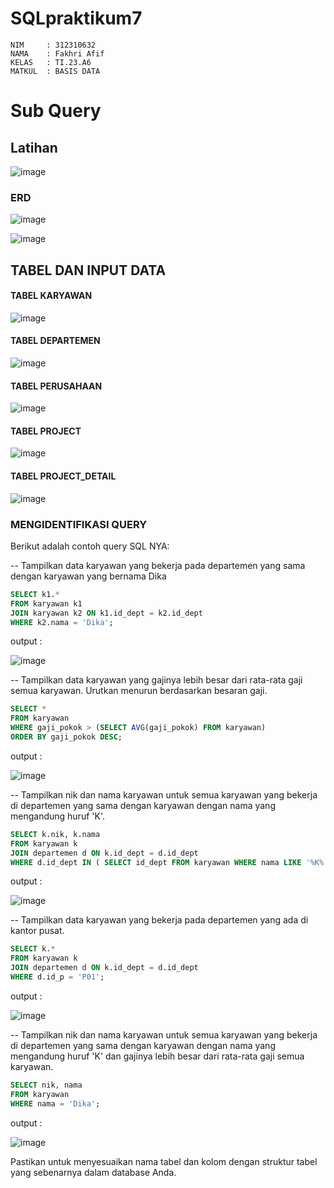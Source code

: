 # SQLpraktikum7
```
NIM     : 312310632
NAMA    : Fakhri Afif 
KELAS   : TI.23.A6
MATKUL  : BASIS DATA
```


# Sub Query
## Latihan

![image](ss/ss1.png)

### ERD

![image](ss/ss7.png)


![image](ss/ss8.png)


## TABEL DAN INPUT DATA

#### TABEL KARYAWAN
![image](ss/ss3.png)

#### TABEL DEPARTEMEN
![image](ss/ss2.png)

#### TABEL PERUSAHAAN
![image](ss/ss4.png)

#### TABEL PROJECT
![image](ss/ss5.png)

#### TABEL PROJECT_DETAIL
![image](ss/ss6.png)

### MENGIDENTIFIKASI QUERY

Berikut adalah contoh query SQL NYA:


-- Tampilkan data karyawan yang bekerja pada departemen yang sama dengan karyawan yang bernama Dika
```sql
SELECT k1.*
FROM karyawan k1
JOIN karyawan k2 ON k1.id_dept = k2.id_dept
WHERE k2.nama = 'Dika';
```

output :


![image](ss/ss9.png)


-- Tampilkan data karyawan yang gajinya lebih besar dari rata-rata gaji semua karyawan. Urutkan menurun berdasarkan besaran gaji.
```sql
SELECT *
FROM karyawan
WHERE gaji_pokok > (SELECT AVG(gaji_pokok) FROM karyawan)
ORDER BY gaji_pokok DESC;
```

output :


![image](ss/ss10.png)



-- Tampilkan nik dan nama karyawan untuk semua karyawan yang bekerja di departemen yang sama dengan karyawan dengan nama yang mengandung huruf 'K'.
```sql
SELECT k.nik, k.nama
FROM karyawan k
JOIN departemen d ON k.id_dept = d.id_dept
WHERE d.id_dept IN ( SELECT id_dept FROM karyawan WHERE nama LIKE '%K%' );
```

output :


![image](ss/ss11.png)



-- Tampilkan data karyawan yang bekerja pada departemen yang ada di kantor pusat.
```sql
SELECT k.*
FROM karyawan k
JOIN departemen d ON k.id_dept = d.id_dept
WHERE d.id_p = 'P01';
```

output :


![image](ss/ss12.png)



-- Tampilkan nik dan nama karyawan untuk semua karyawan yang bekerja di departemen yang sama dengan karyawan dengan nama yang mengandung huruf 'K' dan gajinya lebih besar dari rata-rata gaji semua karyawan.
```sql
SELECT nik, nama
FROM karyawan 
WHERE nama = 'Dika';
```


output :


![image](ss/ss13.png)



Pastikan untuk menyesuaikan nama tabel dan kolom dengan struktur tabel yang sebenarnya dalam database Anda.

